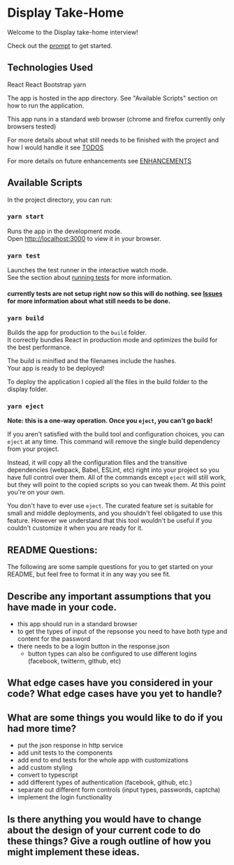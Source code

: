# Display Take-Home

Welcome to the Display take-home interview!

Check out the [prompt](PROMPT.md) to get started.

## Technologies Used

React
React Bootstrap
yarn


The app is hosted in the app directory. See "Available Scripts" section on how to run the application.

This app runs in a standard web browser (chrome and firefox currently only browsers tested)

For more details about what still needs to be finished with the project and how I would handle it see [TODOS](https://github.com/alexcash09/display-social-assignment/issues?q=TODO)

For more details on future enhancements see [ENHANCEMENTS](https://github.com/alexcash09/display-social-assignment/issues?q=ENHANCEMENT)

## Available Scripts

In the project directory, you can run:

### `yarn start`

Runs the app in the development mode.\
Open [http://localhost:3000](http://localhost:3000) to view it in your browser.


### `yarn test`

Launches the test runner in the interactive watch mode.\
See the section about [running tests](https://facebook.github.io/create-react-app/docs/running-tests) for more information.

#### currently tests are not setup right now so this will do nothing. see [Issues](https://github.com/alexcash09/display-social-assignment/issues) for more information about what still needs to be done. 

### `yarn build`

Builds the app for production to the `build` folder.\
It correctly bundles React in production mode and optimizes the build for the best performance.

The build is minified and the filenames include the hashes.\
Your app is ready to be deployed!

To deploy the application I copied all the files in the build folder to the display folder. 

### `yarn eject`

**Note: this is a one-way operation. Once you `eject`, you can't go back!**

If you aren't satisfied with the build tool and configuration choices, you can `eject` at any time. This command will remove the single build dependency from your project.

Instead, it will copy all the configuration files and the transitive dependencies (webpack, Babel, ESLint, etc) right into your project so you have full control over them. All of the commands except `eject` will still work, but they will point to the copied scripts so you can tweak them. At this point you're on your own.

You don't have to ever use `eject`. The curated feature set is suitable for small and middle deployments, and you shouldn't feel obligated to use this feature. However we understand that this tool wouldn't be useful if you couldn't customize it when you are ready for it.

## README Questions:

The following are some sample questions for you to get started on your README, but feel free to format it in any way you see fit.

## Describe any important assumptions that you have made in your code.
 - this app should run in a standard browser
 - to get the types of input of the repsonse you need to have both type and content for the password
 - there needs to be a login button in the response.json
     - button types can also be configured to use different logins (facebook, twitterm, github, etc)

## What edge cases have you considered in your code? What edge cases have you yet to handle?


## What are some things you would like to do if you had more time?
- put the json response in http service
- add unit tests to the components
- add end to end tests for the whole app with customizations
- add custom styling
- convert to typescript
- add different types of authentication (facebook, github, etc.)
- separate out different form controls (input types, passwords, captcha)
- implement the login functionality


## Is there anything you would have to change about the design of your current code to do these things? Give a rough outline of how you might implement these ideas.


